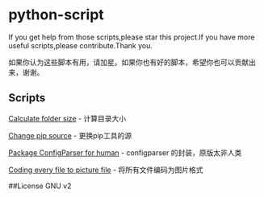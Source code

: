# python-script
If you get help from those scripts,please star this project.If you have more useful scripts,please contribute.Thank you.

如果你认为这些脚本有用，请加星。如果你也有好的脚本，希望你也可以贡献出来，谢谢。

## Scripts
[Calculate folder size](script/calculate_directory_size_windows.py) - 计算目录大小

[Change pip source](script/change_pip_source.py) - 更换pip工具的源

[Package ConfigParser for human](script/vic_config_parser.py) - configparser 的封装，原版太非人类

[Coding every file to picture file](script/EverythingToImage) - 将所有文件编码为图片格式

##License
    GNU v2

